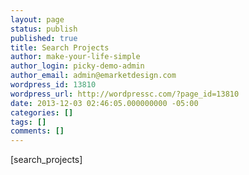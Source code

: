 ```yaml
---
layout: page
status: publish
published: true
title: Search Projects
author: make-your-life-simple
author_login: picky-demo-admin
author_email: admin@emarketdesign.com
wordpress_id: 13810
wordpress_url: http://wordpressc.com/?page_id=13810
date: 2013-12-03 02:46:05.000000000 -05:00
categories: []
tags: []
comments: []
---
```

[search_projects]
